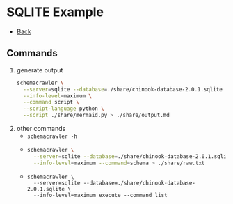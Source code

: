 # SQLITE Example
* [Back](./readme.md)

## Commands
  1. generate output
      ```sh
      schemacrawler \
        --server=sqlite --database=./share/chinook-database-2.0.1.sqlite \
        --info-level=maximum \
        --command script \
        --script-language python \
        --script ./share/mermaid.py > ./share/output.md
      ```
  1. other commands
      * `schemacrawler -h`
      * 
        ```sh
        schemacrawler \
          --server=sqlite --database=./share/chinook-database-2.0.1.sqlite \
          --info-level=maximum --command=schema > ./share/raw.txt
        ```
      * ```
        schemacrawler \
          --server=sqlite --database=./share/chinook-database-2.0.1.sqlite \
          --info-level=maximum execute --command list
        ```